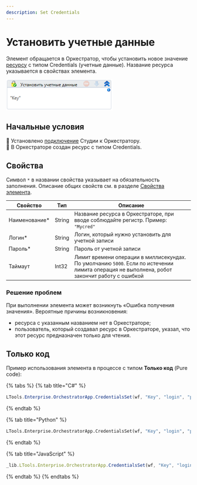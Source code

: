 ```yaml
---
description: Set Credentials
---
```

# Установить учетные данные

Элемент обращается в Оркестратор, чтобы установить новое значение [ресурсу](https://docs.primo-rpa.ru/primo-rpa/orchestrator/basics/assets) с типом Credentials (учетные данные). Название ресурса указывается в свойствах элемента.

![Элемент «Установить учетные данные»](<../../../../.gitbook/assets/image (342).png>)

## Начальные условия

:small_blue_diamond: Установлено [подключение](https://docs.primo-rpa.ru/primo-rpa/primo-studio/settings#orkestrator) Студии к Оркестратору.\
:small_blue_diamond: В Оркестраторе создан ресурс с типом Credentials. 


## Свойства
Символ `*` в названии свойства указывает на обязательность заполнения. Описание общих свойств см. в разделе [Свойства элемента](https://docs.primo-rpa.ru/primo-rpa/primo-studio/process/elements#svoistva-elementa).

| Свойство       | Тип    | Описание                                                                                                     |
| -------------- | ------ | ------------------------------------------------------------------------------------------------------------ |
| Наименование\* | String | Название ресурса в Оркестраторе, при вводе соблюдайте регистр. Пример: `"Mycred"`                                      |
| Логин\*        | String | Логин, который нужно установить для учетной записи                                       |
| Пароль\*       | String | Пароль от учетной записи                                                                |
| Таймаут        | Int32  | Лимит времени операции в миллисекундах. По умолчанию `5000`. Если по истечении лимита операция не выполнена, робот закончит работу с ошибкой |


### Решение проблем

При выполнении элемента может возникнуть «Ошибка получения значения». Вероятные причины возникновения:
* ресурса с указанным названием нет в Оркестраторе;
* пользователь, который создавал ресурс в Оркестраторе, указал, что этот ресурс предназначен только для чтения.



## Только код
Пример использования элемента в процессе с типом **Только код** (Pure code):

{% tabs %}
{% tab title="C#" %}
```csharp
LTools.Enterprise.OrchestratorApp.CredentialsSet(wf, "Key", "login", "password");
```
{% endtab %}

{% tab title="Python" %}
```python
LTools.Enterprise.OrchestratorApp.CredentialsSet(wf, "Key", "login", "password")
```
{% endtab %}

{% tab title="JavaScript" %}
```javascript
_lib.LTools.Enterprise.OrchestratorApp.CredentialsSet(wf, "Key", "login", "password");
```
{% endtab %}
{% endtabs %}
